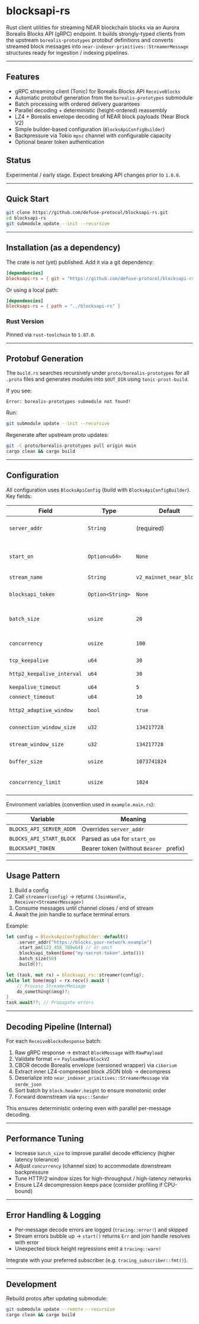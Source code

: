 # blocksapi-rs

Rust client utilities for streaming NEAR blockchain blocks via an Aurora Borealis Blocks API (gRPC) endpoint. It builds strongly-typed clients from the upstream `borealis-prototypes` protobuf definitions and converts streamed block messages into `near-indexer-primitives::StreamerMessage` structures ready for ingestion / indexing pipelines.

---

## Features

- gRPC streaming client (Tonic) for Borealis Blocks API `ReceiveBlocks`
- Automatic protobuf generation from the `borealis-prototypes` submodule
- Batch processing with ordered delivery guarantees
- Parallel decoding + deterministic (height-ordered) reassembly
- LZ4 + Borealis envelope decoding of NEAR block payloads (Near Block V2)
- Simple builder-based configuration (`BlocksApiConfigBuilder`)
- Backpressure via Tokio `mpsc` channel with configurable capacity
- Optional bearer token authentication

## Status

Experimental / early stage. Expect breaking API changes prior to `1.0.0`.

---

## Quick Start

```bash
git clone https://github.com/defuse-protocol/blocksapi-rs.git
cd blocksapi-rs
git submodule update --init --recursive
```
---

## Installation (as a dependency)

The crate is not (yet) published. Add it via a git dependency:

```toml
[dependencies]
blocksapi-rs = { git = "https://github.com/defuse-protocol/blocksapi-rs.git", tag = "v0.1.0" }
```

Or using a local path:

```toml
[dependencies]
blocksapi-rs = { path = "../blocksapi-rs" }
```

### Rust Version
Pinned via `rust-toolchain` to `1.87.0`.

---

## Protobuf Generation

The `build.rs` searches recursively under `proto/borealis-prototypes` for all `.proto` files and generates modules into `$OUT_DIR` using `tonic-prost-build`.

If you see:

```
Error: borealis-prototypes submodule not found!
```

Run:

```bash
git submodule update --init --recursive
```

Regenerate after upstream proto updates:

```bash
git -C proto/borealis-prototypes pull origin main
cargo clean && cargo build
```

---

## Configuration

All configuration uses `BlocksApiConfig` (build with `BlocksApiConfigBuilder`). Key fields:

| Field | Type | Default | Description |
|-------|------|---------|-------------|
| `server_addr` | `String` | (required) | gRPC endpoint base URL (e.g. `http://localhost:4300`). |
| `start_on` | `Option<u64>` | `None` | Specific block height to target (closest). If `None`, starts from latest available. |
| `stream_name` | `String` | `v2_mainnet_near_blocks` | Server stream identifier. |
| `blocksapi_token` | `Option<String>` | `None` | Bearer auth token if server requires authentication. |
| `batch_size` | `usize` | `20` | Messages accumulated before parallel decode & ordered dispatch. |
| `concurrency` | `usize` | `100` | Size of internal `mpsc` channel (and spawn concurrency). |
| `tcp_keepalive` | `u64` | `30` | TCP keepalive (s). |
| `http2_keepalive_interval` | `u64` | `30` | HTTP/2 PING interval (s). |
| `keepalive_timeout` | `u64` | `5` | Keepalive timeout (s). |
| `connect_timeout` | `u64` | `10` | Connection timeout (s). |
| `http2_adaptive_window` | `bool` | `true` | Enable adaptive flow control in h2. |
| `connection_window_size` | `u32` | `134217728` | Initial connection window (bytes). |
| `stream_window_size` | `u32` | `134217728` | Initial per-stream window (bytes). |
| `buffer_size` | `usize` | `1073741824` | Tonic buffer size (bytes). |
| `concurrency_limit` | `usize` | `1024` | Max concurrent HTTP/2 streams/requests. |

Environment variables (convention used in `example.main.rs`):

| Variable | Meaning |
|----------|---------|
| `BLOCKS_API_SERVER_ADDR` | Overrides `server_addr` |
| `BLOCKS_API_START_BLOCK` | Parsed as `u64` for `start_on` |
| `BLOCKSAPI_TOKEN` | Bearer token (without `Bearer ` prefix) |

---

## Usage Pattern

1. Build a config
2. Call `streamer(config)` → returns `(JoinHandle, Receiver<StreamerMessage>)`
3. Consume messages until channel closes / end of stream
4. Await the join handle to surface terminal errors

Example:

```rust
let config = BlocksApiConfigBuilder::default()
	.server_addr("https://blocks.your-network.example")
	.start_on(123_456_789u64) // or omit
	.blocksapi_token(Some("my-secret-token".into()))
	.batch_size(50)
	.build()?;

let (task, mut rx) = blocksapi_rs::streamer(config);
while let Some(msg) = rx.recv().await {
	// Process StreamerMessage
	do_something(&msg)?;
}
task.await??; // Propagate errors
```

---

## Decoding Pipeline (Internal)

For each `ReceiveBlocksResponse` batch:

1. Raw gRPC response → extract `BlockMessage` with `RawPayload`
2. Validate format == `PayloadNearBlockV2`
3. CBOR decode Borealis envelope (versioned wrapper) via `ciborium`
4. Extract inner LZ4-compressed block JSON blob → decompress
5. Deserialize into `near_indexer_primitives::StreamerMessage` via `serde_json`
6. Sort batch by `block.header.height` to ensure monotonic order
7. Forward downstream via `mpsc::Sender`

This ensures deterministic ordering even with parallel per-message decoding.

---

## Performance Tuning

- Increase `batch_size` to improve parallel decode efficiency (higher latency tolerance)
- Adjust `concurrency` (channel size) to accommodate downstream backpressure
- Tune HTTP/2 window sizes for high-throughput / high-latency networks
- Ensure LZ4 decompression keeps pace (consider profiling if CPU-bound)

---

## Error Handling & Logging

- Per-message decode errors are logged (`tracing::error!`) and skipped
- Stream errors bubble up → `start()` returns `Err` and join handle resolves with error
- Unexpected block height regressions emit a `tracing::warn!`

Integrate with your preferred subscriber (e.g. `tracing_subscriber::fmt()`).

---

## Development

Rebuild protos after updating submodule:

```bash
git submodule update --remote --recursive
cargo clean && cargo build
```

